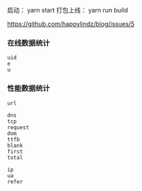 启动：    yarn start
打包上线： yarn run build




https://github.com/happylindz/blog/issues/5

### 在线数据统计

```
uid
e
u
```

### 性能数据统计


```
url

dns
tcp
request
dom
ttfb
blank
first
total

ip
ua
refer
```
